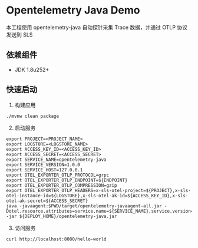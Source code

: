 # Opentelemetry Java Demo

本工程使用 opentelemetry-java 自动探针采集 Trace 数据，并通过 OTLP 协议发送到 SLS

## 依赖组件

- JDK 1.8u252+

## 快速启动

1. 构建应用

```shell
./mvnw clean package
```

2. 启动服务

```shell
export PROJECT=<PROJECT_NAME>
export LOGSTORE=<LOGSTORE_NAME>
export ACCESS_KEY_ID=<ACCESS_KEY_ID>
export ACCESS_SECRET=<ACCESS_SECRET>
export SERVICE_NAME=opentelemetry-java
export SERVICE_VERSION=1.0.0
export SERVICE_HOST=127.0.0.1
export OTEL_EXPORTER_OTLP_PROTOCOL=grpc
export OTEL_EXPORTER_OTLP_ENDPOINT=${ENDPOINT}
export OTEL_EXPORTER_OTLP_COMPRESSION=gzip
export OTEL_EXPORTER_OTLP_HEADERS=x-sls-otel-project=${PROJECT},x-sls-otel-instance-id=${LOGSTORE},x-sls-otel-ak-id=${ACCESS_KEY_ID},x-sls-otel-ak-secret=${ACCESS_SECRET}
java -javaagent:$PWD/target/opentelemetry-javaagent-all.jar -Dotel.resource.attributes=service.name=${SERVICE_NAME},service.version=${SERVICE_VERSION},host.name=${SERVICE_HOST} -jar ${DEPLOY_HOME}/opentelemetry-java.jar
```

3. 访问服务

```shell
curl http://localhost:8080/hello-world
```
